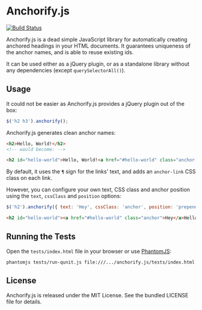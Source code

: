 Anchorify.js
============

[![Build Status](https://travis-ci.org/willdurand/anchorify.js.png?branch=master)](https://travis-ci.org/willdurand/anchorify.js)

Anchorify.js is a dead simple JavaScript library for automatically creating
anchored headings in your HTML documents. It guarantees uniqueness of the anchor
names, and is able to reuse existing ids.

It can be used either as a jQuery plugin, or as a standalone library without any
dependencies (except `querySelectorAll()`).

Usage
-----

It could not be easier as Anchorify.js provides a jQuery plugin out of the box:

``` javascript
$('h2 h3').anchorify();
```

Anchorify.js generates clean anchor names:

``` html
<h2>Hello, World!</h2>
<!-- would become: -->

<h2 id="hello-world">Hello, World!<a href="#hello-world" class="anchor-link">¶</a></h2>
```

By default, it uses the `¶` sign for the links' text, and adds an `anchor-link`
CSS class on each link.

However, you can configure your own text, CSS class and anchor position using
the `text`, `cssClass` and `position` options:

``` javascript
$('h2').anchorify({ text: 'Hey', cssClass: 'anchor', position: 'prepend' });
```

``` html
<h2 id="hello-world"><a href="#hello-world" class="anchor">Hey</a>Hello, World!</h2>
```

Running the Tests
-----------------

Open the `tests/index.html` file in your browser or use
[PhantomJS](http://phantomjs.org/):

    phantomjs tests/run-qunit.js file:///.../anchorify.js/tests/index.html


License
-------

Anchorify.js is released under the MIT License. See the bundled LICENSE file for
details.
